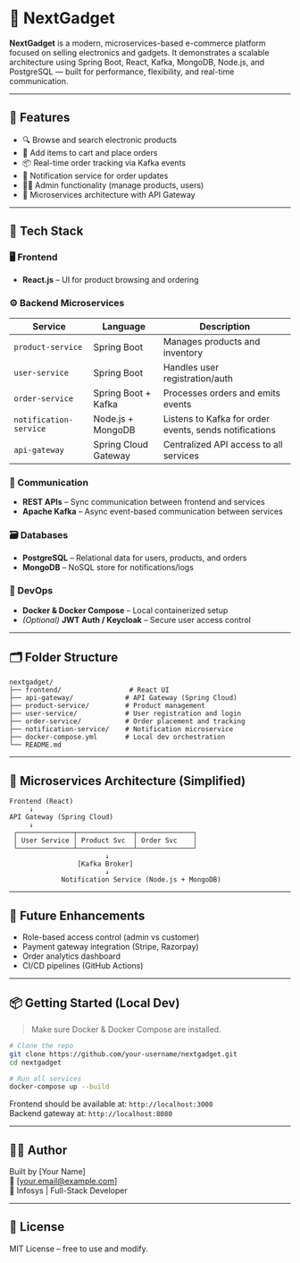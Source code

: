 # 🔌 NextGadget

**NextGadget** is a modern, microservices-based e-commerce platform focused on selling electronics and gadgets. It demonstrates a scalable architecture using Spring Boot, React, Kafka, MongoDB, Node.js, and PostgreSQL — built for performance, flexibility, and real-time communication.

---

## 🚀 Features

- 🔍 Browse and search electronic products
- 🛒 Add items to cart and place orders
- 📦 Real-time order tracking via Kafka events
- 🔔 Notification service for order updates
- 🧑‍💼 Admin functionality (manage products, users)
- 🧱 Microservices architecture with API Gateway

---

## 🧱 Tech Stack

### 🖥️ Frontend
- **React.js** – UI for product browsing and ordering

### ⚙️ Backend Microservices
| Service | Language | Description |
|---------|----------|-------------|
| `product-service` | Spring Boot | Manages products and inventory |
| `user-service` | Spring Boot | Handles user registration/auth |
| `order-service` | Spring Boot + Kafka | Processes orders and emits events |
| `notification-service` | Node.js + MongoDB | Listens to Kafka for order events, sends notifications |
| `api-gateway` | Spring Cloud Gateway | Centralized API access to all services |

### 🔄 Communication
- **REST APIs** – Sync communication between frontend and services
- **Apache Kafka** – Async event-based communication between services

### 🗃️ Databases
- **PostgreSQL** – Relational data for users, products, and orders
- **MongoDB** – NoSQL store for notifications/logs

### 🐳 DevOps
- **Docker & Docker Compose** – Local containerized setup
- *(Optional)* **JWT Auth / Keycloak** – Secure user access control

---

## 🗂️ Folder Structure

```
nextgadget/
├── frontend/                 # React UI
├── api-gateway/             # API Gateway (Spring Cloud)
├── product-service/         # Product management
├── user-service/            # User registration and login
├── order-service/           # Order placement and tracking
├── notification-service/    # Notification microservice
├── docker-compose.yml       # Local dev orchestration
└── README.md
```

---

## 🔄 Microservices Architecture (Simplified)

```text
Frontend (React)
     ↓
API Gateway (Spring Cloud)
     ↓
 ┌──────────────┬──────────────┬──────────────┐
 │ User Service │ Product Svc  │ Order Svc    │
 └──────────────┴──────────────┴──────────────┘
                        ↓
                 [Kafka Broker]
                        ↓
             Notification Service (Node.js + MongoDB)
```

---

## 🧪 Future Enhancements
- Role-based access control (admin vs customer)
- Payment gateway integration (Stripe, Razorpay)
- Order analytics dashboard
- CI/CD pipelines (GitHub Actions)

---

## 📦 Getting Started (Local Dev)

> Make sure Docker & Docker Compose are installed.

```bash
# Clone the repo
git clone https://github.com/your-username/nextgadget.git
cd nextgadget

# Run all services
docker-compose up --build
```

Frontend should be available at: `http://localhost:3000`  
Backend gateway at: `http://localhost:8080`

---

## 👨‍💻 Author

Built by [Your Name]  
📧 [your.email@example.com]  
💼 Infosys | Full-Stack Developer

---

## 🪪 License

MIT License – free to use and modify.
